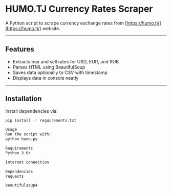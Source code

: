 # HUMO.TJ Currency Rates Scraper

A Python script to scrape currency exchange rates from [https://humo.tj/](https://humo.tj/) website.

---

## Features

- Extracts buy and sell rates for USD, EUR, and RUB
- Parses HTML using BeautifulSoup
- Saves data optionally to CSV with timestamp
- Displays data in console neatly

---

## Installation

Install dependencies via:

```bash
pip install -r requirements.txt

Usage
Run the script with:
python huno.py

Requirements
Python 3.6+

Internet connection

Dependencies
requests

beautifulsoup4